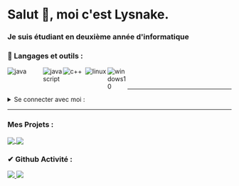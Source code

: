 # Salut 👋, moi c'est Lysnake.

### Je suis étudiant en deuxième année d'informatique

### 🔨 Langages et outils :
[<img align="left" src="https://logos-download.com/wp-content/uploads/2016/10/Java_logo_icon.png" alt="java" width="80px"/>](https://www.java.com)
[<img align="left" src="https://upload.wikimedia.org/wikipedia/commons/thumb/9/99/Unofficial_JavaScript_logo_2.svg/1200px-Unofficial_JavaScript_logo_2.svg.png" alt="javascript" width="45px"/>](https://developer.mozilla.org/fr/docs/Web/JavaScript)
[<img align="left" src="https://or-formation.com/uploads/img/produits/52.png" alt="c++" width="50px"/>](https://isocpp.org/)
[<img align="left" src="https://support.badlion.net/hc/article_attachments/360016766520/LinuxLogo.png" alt="linux" width="50px"/>](https://www.linux.org/)
[<img align="left" src="https://www.laptopspirit.fr/wp-content/uploads/new/2019/11/logo-Windows-HD.png" alt="windows10" width="45px"/>](https://www.microsoft.com/fr-fr/windows/)
<br><br>

---

<details>
<summary> Se connecter avec moi : </summary>  

<br/>

<a href="https://discord.com/users/337210490453229579">
  <img align="left" alt="Discord" width="22px" src="https://github.com/DiogoMarques2003/DiogoMarques2003/blob/main/.github/logos/discord.svg" />
</a>

<a href="https://github.com/LysnakeIT">
  <img align="left" alt="Github" width="22px" src="https://upload.wikimedia.org/wikipedia/commons/thumb/a/ae/Github-desktop-logo-symbol.svg/1024px-Github-desktop-logo-symbol.svg.png" />
</a>

<a href="https://www.instagram.com/lilian.damien/">
  <img align="left" alt="Instagram" width="22px" src="https://upload.wikimedia.org/wikipedia/commons/thumb/a/a5/Instagram_icon.png/600px-Instagram_icon.png" />
</a>

<a href="https://twitter.com/lysnakeyt">
  <img align="left" alt="Twitter" width="22px" src="https://cdn2.iconfinder.com/data/icons/metro-uinvert-dock/256/Twitter_NEW.png" />
</a>

<br/>

</details>

---
### Mes Projets :
  
<a href="https://github.com/LysnakeIT/Kroma-bot">
  <img align="center" src="https://github-readme-stats.vercel.app/api/pin/?username=lysnakeit&repo=Kroma-bot&theme=dracula" />
</a>

<a href="https://github.com/LysnakeIT/Les-Batisseurs-Moyen-Age">
 <img align="center" src="https://github-readme-stats.vercel.app/api/pin/?username=lysnakeit&repo=Les-Batisseurs-Moyen-Age&theme=dracula" />
</a>

### ✔ Github Activité :
<a href="https://github.com/LysnakeIT">
    <img height="180em" src="https://github-readme-stats.vercel.app/api?username=lysnakeit&show_icons=true&theme=dracula&include_all_commits=true&count_private=true"/>
    <img height="180em" src="https://github-readme-stats.vercel.app/api/top-langs/?username=lysnakeit&layout=compact&langs_count=16&theme=dracula"/>
</a>

